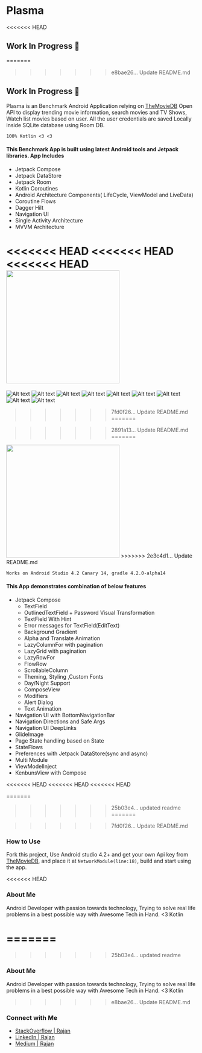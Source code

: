 # Plasma
<<<<<<< HEAD

## Work In Progress 🚧
=======
>>>>>>> e8bae26... Update README.md

## Work In Progress 🚧

Plasma is an Benchmark Android Application relying on [TheMovieDB](https://www.themoviedb.org) Open API to display trending movie information, 
search movies and TV Shows, Watch list movies based on user. All the user credentials are saved Locally inside SQLite database using Room DB.

```100% Kotlin <3 <3```

#### This Benchmark App is built using latest Android tools and Jetpack libraries. App Includes
- Jetpack Compose
- Jetpack DataStore
- Jetpack Room
- Kotlin Coroutines
- Android Architecture Components( LifeCycle, ViewModel and LiveData)
- Coroutine Flows
- Dagger Hilt
- Navigation UI
- Single Activity Architecture
- MVVM Architecture

<<<<<<< HEAD
<<<<<<< HEAD
<<<<<<< HEAD
<img src="/screenshots/demo.gif?raw=true" width="300"/>
=======
![Alt text](/screenshots/Screenshot_1604178812.png?raw=true)
![Alt text](/screenshots/trending.png?raw=true)
![Alt text](/screenshots/Screenshot_1604179071.png?raw=true)
![Alt text](/screenshots/Screenshot_1604178709.png?raw=true)
![Alt text](/screenshots/Screenshot_1604178759.png?raw=true)
![Alt text](/screenshots/Screenshot_1604178768.png?raw=true)
![Alt text](/screenshots/Screenshot_1604178773.png?raw=true)
![Alt text](/screenshots/Screenshot_1604178798.png?raw=true)
![Alt text](/screenshots/Screenshot_1604178812.png?raw=true)
>>>>>>> 7fd0f26... Update README.md
=======

>>>>>>> 2891a13... Update README.md
=======
<img src="/screenshots/demo.gif?raw=true" width="300"/>
>>>>>>> 2e3c4d1... Update README.md


```Works on Android Studio 4.2 Canary 14, gradle 4.2.0-alpha14```


#### This App demonstrates combination of below features
- Jetpack Compose
    - TextField
    - OutlinedTextField + Password Visual Transformation
    - TextField With Hint
    - Error messages for TextField(EditText)
    - Background Gradient 
    - Alpha and Translate Animation
    - LazyColumnFor with pagination
    - LazyGrid with pagination
    - LazyRowFor
    - FlowRow
    - ScrollableColumn
    - Theming, Styling ,Custom Fonts
    - Day/Night Support
    - ComposeView
    - Modifiers
    - Alert Dialog
    - Text Animation
- Navigation UI with BottomNavigationBar
- Navigation Directions and Safe Args
- Navigation UI DeepLinks
- GlideImage
- Page State handling based on State
- StateFlows
- Preferences with Jetpack DataStore(sync and async)
- Multi Module
- ViewModelInject
- KenbunsView with Compose

<<<<<<< HEAD
<<<<<<< HEAD
<<<<<<< HEAD

=======
>>>>>>> 25b03e4... updated readme
=======

>>>>>>> 7fd0f26... Update README.md
### How to Use
Fork this project, Use Android studio 4.2+ and get your own Api key from [TheMovieDB](https://www.themoviedb.org), and place it at 
```NetworkModule(line:18)```, build and start using the app.

<<<<<<< HEAD
### About Me 
Android Developer with passion towards technology, Trying to solve real life problems in a best possible way with Awesome Tech in Hand. <3 Kotlin

=======
=======
>>>>>>> 25b03e4... updated readme
### About Me 
Android Developer with passion towards technology, Trying to solve real life problems in a best possible way with Awesome Tech in Hand. <3 Kotlin

>>>>>>> e8bae26... Update README.md
### Connect with Me
- [StackOverflow | Rajan](https://stackoverflow.com/users/3159267/rajan-ks)
- [LinkedIn | Rajan](https://www.linkedin.com/in/rajan-ks/)
- [Medium | Rajan](https://medium.com/@rajanks)
 





    

